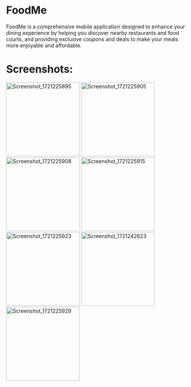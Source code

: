 # FoodMe
FoodMe is a comprehensive mobile application designed to enhance your dining experience by helping you discover nearby restaurants and food courts, and providing exclusive coupons and deals to make your meals more enjoyable and affordable.

# Screenshots:
<img src="https://github.com/user-attachments/assets/45673f43-b908-421b-b935-0643dd077c4c" alt="Screenshot_1721225895" width="200"/>
<img src="https://github.com/user-attachments/assets/e41bf576-7668-41c0-87f2-e39189323d13" alt="Screenshot_1721225905" width="200"/>
<img src="https://github.com/user-attachments/assets/f627795b-b502-41e1-889c-f5b4af0b01ac" alt="Screenshot_1721225908" width="200"/>
<img src="https://github.com/user-attachments/assets/16775c48-eabd-4d99-8786-1cc7a9484564" alt="Screenshot_1721225915" width="200"/>
<img src="https://github.com/user-attachments/assets/efbbccef-ed86-4120-9240-1fd218bdd517" alt="Screenshot_1721225923" width="200"/>
<img src="https://github.com/user-attachments/assets/be2b6166-0ae5-4bec-9d6b-040f05ab04db" alt="Screenshot_1721242623" width="200"/>
<img src="https://github.com/user-attachments/assets/b34dbe70-7a6b-415c-bb47-e8c05e677d0d" alt="Screenshot_1721225929" width="200"/>
